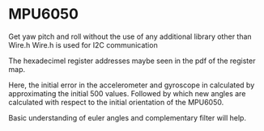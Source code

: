 # MPU6050
Get yaw pitch and roll without the use of any additional library other than Wire.h
Wire.h is used for I2C communication 

The hexadecimel register addresses maybe seen in the pdf of the register map.

Here, the initial error in the accelerometer and gyroscope in calculated by approximating the initial 500 values. Followed by which new angles are calculated with respect to the initial orientation of the MPU6050.

Basic understanding of euler angles and complementary filter will help.

